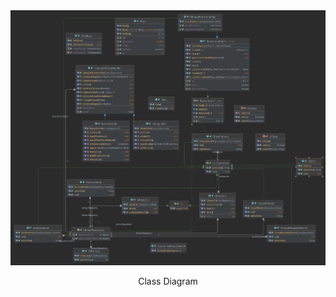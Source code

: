 <div align="center">
<img src="https://raw.githubusercontent.com/PREMINDA/library_MS/main/src/UML.png"/>
<p>
Class Diagram
</p>
</div>